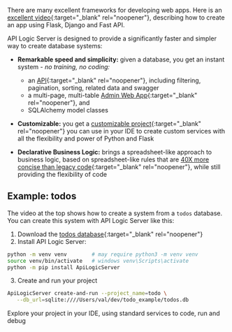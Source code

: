 There are many excellent frameworks for developing web apps.  Here is an [excellent video](https://www.youtube.com/watch?v=3vfum74ggHE&t=2s){:target="_blank" rel="noopener"}, describing how to create an app using Flask, Django and Fast API.

API Logic Server is designed to provide a significantly faster and simpler way to create database systems:

* __Remarkable speed and simplicity:__ given a database, you get an instant system  - _no training, no coding:_

    * an [API](https://valhuber.github.io/ApiLogicServer/Tutorial/#jsonapi-related-data-filtering-sorting-pagination-swagger){:target="_blank" rel="noopener"}, including filtering, pagination, sorting, related data and swagger
    * a multi-page, multi-table [Admin Web App](https://valhuber.github.io/ApiLogicServer/Tutorial/#admin-app-multi-page-multi-table-automatic-joins){:target="_blank" rel="noopener"}, and 
    * SQLAlchemy model classes

* __Customizable:__ you get a [customizable project](https://valhuber.github.io/ApiLogicServer/Tutorial/#customize-and-debug){:target="_blank" rel="noopener"} you can use in your IDE to create custom services with all the flexibility and power of Python and Flask

* __Declarative Business Logic:__ brings a spreadsheet-like approach to business logic, based on spreadsheet-like rules that are [40X more concise than legacy code](https://valhuber.github.io/ApiLogicServer/Logic-Why/#customize-and-debug){:target="_blank" rel="noopener"}, while still providing the flexibility of code

## Example: todos

The video at the top shows how to create a system from a `todos` database.  You can create this system with API Logic Server like this:

1. Download the [todos database](https://github.com/valhuber/ApiLogicServer/blob/main/examples/dbs/todos.db){:target="_blank" rel="noopener"}
2. Install API Logic Server:

```bash title="Install API Logic Server  &nbsp;&nbsp;&nbsp;&nbsp;&nbsp; (also available for Docker)"
python -m venv venv        # may require python3 -m venv venv
source venv/bin/activate   # windows venv\Scripts\activate
python -m pip install ApiLogicServer
```
3. Create and run your project
```bash title="Create and Run todos project"
ApiLogicServer create-and-run --project_name=todo \
   --db_url=sqlite:////Users/val/dev/todo_example/todos.db 
```

Explore your project in your IDE, using standard services to code, run and debug